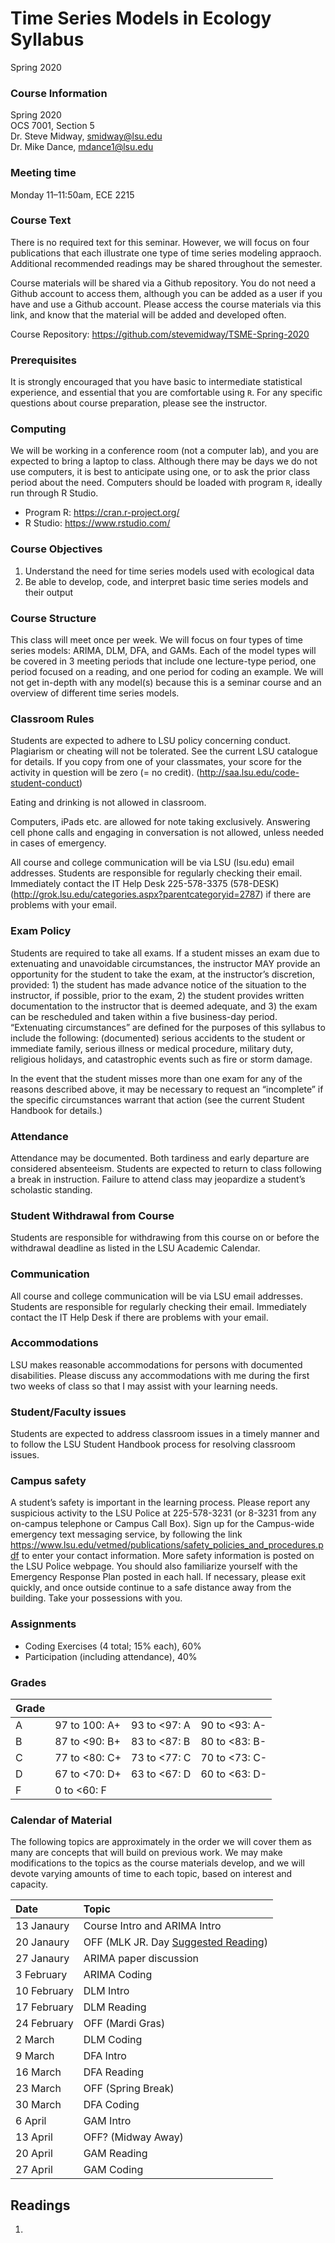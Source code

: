 Time Series Models in Ecology  
Syllabus
================
Spring 2020

### Course Information

Spring 2020  
OCS 7001, Section 5  
Dr. Steve Midway, <smidway@lsu.edu>  
Dr. Mike Dance, <mdance1@lsu.edu>

### Meeting time

Monday 11–11:50am, ECE 2215

### Course Text

There is no required text for this seminar. However, we will focus on
four publications that each illustrate one type of time series modeling
appraoch. Additional recommended readings may be shared throughout the
semester.

Course materials will be shared via a Github repository. You do not need
a Github account to access them, although you can be added as a user if
you have and use a Github account. Please access the course materials
via this link, and know that the material will be added and developed
often.

Course Repository: <https://github.com/stevemidway/TSME-Spring-2020>

### Prerequisites

It is strongly encouraged that you have basic to intermediate
statistical experience, and essential that you are comfortable using
`R`. For any specific questions about course preparation, please see the
instructor.

### Computing

We will be working in a conference room (not a computer lab), and you
are expected to bring a laptop to class. Although there may be days we
do not use computers, it is best to anticipate using one, or to ask the
prior class period about the need. Computers should be loaded with
program `R`, ideally run through R Studio.

  - Program R: <https://cran.r-project.org/>
  - R Studio: <https://www.rstudio.com/>

### Course Objectives

1.  Understand the need for time series models used with ecological data
2.  Be able to develop, code, and interpret basic time series models and
    their output

### Course Structure

This class will meet once per week. We will focus on four types of time
series models: ARIMA, DLM, DFA, and GAMs. Each of the model types will
be covered in 3 meeting periods that include one lecture-type period,
one period focused on a reading, and one period for coding an example.
We will not get in-depth with any model(s) because this is a seminar
course and an overview of different time series models.

### Classroom Rules

Students are expected to adhere to LSU policy concerning conduct.
Plagiarism or cheating will not be tolerated. See the current LSU
catalogue for details. If you copy from one of your classmates, your
score for the activity in question will be zero (= no credit).
(<http://saa.lsu.edu/code-student-conduct>)

Eating and drinking is not allowed in classroom.

Computers, iPads etc. are allowed for note taking exclusively. Answering
cell phone calls and engaging in conversation is not allowed, unless
needed in cases of emergency.

All course and college communication will be via LSU (lsu.edu) email
addresses. Students are responsible for regularly checking their email.
Immediately contact the IT Help Desk 225-578-3375 (578-DESK)
(<http://grok.lsu.edu/categories.aspx?parentcategoryid=2787>) if there
are problems with your email.

### Exam Policy

Students are required to take all exams. If a student misses an exam due
to extenuating and unavoidable circumstances, the instructor MAY provide
an opportunity for the student to take the exam, at the instructor’s
discretion, provided: 1) the student has made advance notice of the
situation to the instructor, if possible, prior to the exam, 2) the
student provides written documentation to the instructor that is deemed
adequate, and 3) the exam can be rescheduled and taken within a five
business-day period. “Extenuating circumstances” are defined for the
purposes of this syllabus to include the following: (documented) serious
accidents to the student or immediate family, serious illness or medical
procedure, military duty, religious holidays, and catastrophic events
such as fire or storm damage.

In the event that the student misses more than one exam for any of the
reasons described above, it may be necessary to request an “incomplete”
if the specific circumstances warrant that action (see the current
Student Handbook for details.)

### Attendance

Attendance may be documented. Both tardiness and early departure are
considered absenteeism. Students are expected to return to class
following a break in instruction. Failure to attend class may jeopardize
a student’s scholastic standing.

### Student Withdrawal from Course

Students are responsible for withdrawing from this course on or before
the withdrawal deadline as listed in the LSU Academic Calendar.

### Communication

All course and college communication will be via LSU email addresses.
Students are responsible for regularly checking their email. Immediately
contact the IT Help Desk if there are problems with your email.

### Accommodations

LSU makes reasonable accommodations for persons with documented
disabilities. Please discuss any accommodations with me during the first
two weeks of class so that I may assist with your learning needs.

### Student/Faculty issues

Students are expected to address classroom issues in a timely manner and
to follow the LSU Student Handbook process for resolving classroom
issues.

### Campus safety

A student’s safety is important in the learning process. Please report
any suspicious activity to the LSU Police at 225-578-3231 (or 8-3231
from any on-campus telephone or Campus Call Box). Sign up for the
Campus-wide emergency text messaging service, by following the link
<https://www.lsu.edu/vetmed/publications/safety_policies_and_procedures.pdf>
to enter your contact information. More safety information is posted on
the LSU Police webpage. You should also familiarize yourself with the
Emergency Response Plan posted in each hall. If necessary, please exit
quickly, and once outside continue to a safe distance away from the
building. Take your possessions with you.

### Assignments

  - Coding Exercises (4 total; 15% each), 60%
  - Participation (including attendance), 40%

### Grades

| Grade |                |               |                |
| :---- | -------------- | ------------- | -------------- |
| A     | 97 to 100: A+  | 93 to \<97: A | 90 to \<93: A- |
| B     | 87 to \<90: B+ | 83 to \<87: B | 80 to \<83: B- |
| C     | 77 to \<80: C+ | 73 to \<77: C | 70 to \<73: C- |
| D     | 67 to \<70: D+ | 63 to \<67: D | 60 to \<63: D- |
| F     | 0 to \<60: F   |               |                |

### Calendar of Material

The following topics are approximately in the order we will cover them
as many are concepts that will build on previous work. We may make
modifications to the topics as the course materials develop, and we will
devote varying amounts of time to each topic, based on interest and
capacity.

| Date        | Topic                                                                                                   |
| :---------- | :------------------------------------------------------------------------------------------------------ |
| 13 Janaury  | Course Intro and ARIMA Intro                                                                            |
| 20 Janaury  | OFF (MLK JR. Day [Suggested Reading](https://web.cn.edu/kwheeler/documents/Letter_Birmingham_Jail.pdf)) |
| 27 Janaury  | ARIMA paper discussion                                                                                  |
| 3 February  | ARIMA Coding                                                                                            |
| 10 February | DLM Intro                                                                                               |
| 17 February | DLM Reading                                                                                             |
| 24 February | OFF (Mardi Gras)                                                                                        |
| 2 March     | DLM Coding                                                                                              |
| 9 March     | DFA Intro                                                                                               |
| 16 March    | DFA Reading                                                                                             |
| 23 March    | OFF (Spring Break)                                                                                      |
| 30 March    | DFA Coding                                                                                              |
| 6 April     | GAM Intro                                                                                               |
| 13 April    | OFF? (Midway Away)                                                                                      |
| 20 April    | GAM Reading                                                                                             |
| 27 April    | GAM Coding                                                                                              |

## Readings

1.
